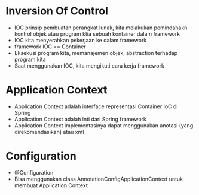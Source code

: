 # Inversion Of Control

- IOC prinsip pembuatan perangkat lunak, kita melakukan pemindahakn kontrol objek atau program ktia sebuah kontainer dalam framework
- IOC kita menyerahkan pekerjaan ke dalam framework
- framework IOC  == Container
- Eksekusi program kita, memanajemen objek, abstraction terhadap program kita
- Saat menggunakan IOC, kita mengikuti cara kerja framework

# Application Context

- Application Context adalah interface representasi Container IoC di Spring
- Application Context adalah inti dari Spring framework
- Application Context implementasinya dapat menggunakan anotasi (yang direkomendasikan) atau xml

# Configuration

- @Configuration
- Bisa menggunakan class AnnotationConfigApplicationContext untuk membuat Application Context